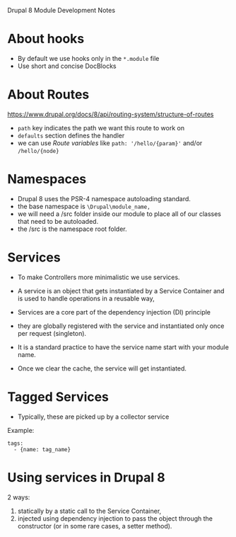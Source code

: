 Drupal 8 Module Development Notes

# About hooks
 - By default we use hooks only in the `*.module` file
 - Use short and concise DocBlocks
# About Routes
https://www.drupal.org/docs/8/api/routing-system/structure-of-routes
 - `path` key indicates the path we want this route to work on
 - `defaults` section defines the handler
 - we can use *Route variables* like `path: '/hello/{param}'` and/or `/hello/{node}`
# Namespaces
 - Drupal 8 uses the PSR-4 namespace autoloading standard.
 - the base namespace is `\Drupal\module_name,`
 - we will need a /src folder inside our module to place all of our classes that need to be autoloaded.
 - the /src is the namespace root folder.
# Services
 - To make Controllers more minimalistic we use services.
 - A service is an object that gets instantiated by a Service Container and is used to handle operations in a reusable way,
 - Services are a core part of the dependency injection (DI) principle
 - they are globally registered with the service and instantiated only once per request (singleton).

 - It is a standard practice to have the service name start with your module name.
 - Once we clear the cache, the service will get instantiated.

 # Tagged Services

 - Typically, these are picked up by a collector service

 Example:

```
tags: 
  - {name: tag_name}
```


# Using services in Drupal 8

2 ways:
 1. statically by a static call to the Service Container,
 2. injected using dependency injection to pass the object through the constructor (or in some rare cases, a setter method).

